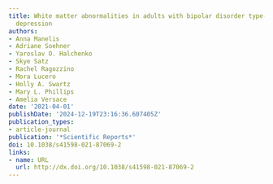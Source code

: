 ```yaml
---
title: White matter abnormalities in adults with bipolar disorder type-II and unipolar
  depression
authors:
- Anna Manelis
- Adriane Soehner
- Yaroslav O. Halchenko
- Skye Satz
- Rachel Ragozzino
- Mora Lucero
- Holly A. Swartz
- Mary L. Phillips
- Amelia Versace
date: '2021-04-01'
publishDate: '2024-12-19T23:16:36.607405Z'
publication_types:
- article-journal
publication: '*Scientific Reports*'
doi: 10.1038/s41598-021-87069-2
links:
- name: URL
  url: http://dx.doi.org/10.1038/s41598-021-87069-2
---
```

